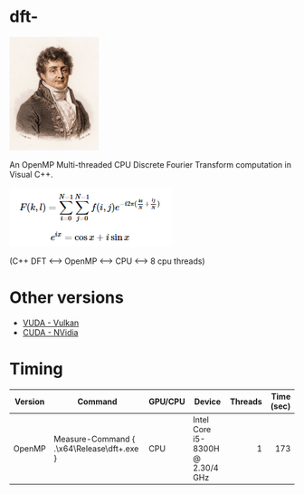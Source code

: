 # dft-

<img src="/img/fourier.jpg" height="200">

An OpenMP Multi-threaded CPU Discrete Fourier Transform computation in Visual C++.

<img src="/img/formula.png">

(C++ DFT <--> OpenMP <--> CPU <--> 8 cpu threads)

# Other versions

* [VUDA - Vulkan](https://github.com/rodolphe74/Dft_Vuda)
* [CUDA - NVidia](https://github.com/rodolphe74/Dft_Cuda)

# Timing
Version | Command                                    | GPU/CPU | Device                           | Threads  | Time (sec) |
---     | -------                                    | ------- | ------                           | -------: | ----:      |
OpenMP  | Measure-Command { .\x64\Release\dft+.exe } | CPU     | Intel Core i5-8300H @ 2.30/4 GHz | 1        | 173        |




